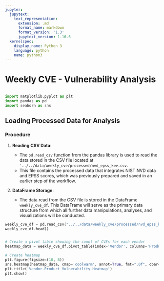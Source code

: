 ```yaml
---
jupyter:
  jupytext:
    text_representation:
      extension: .md
      format_name: markdown
      format_version: '1.3'
      jupytext_version: 1.16.6
  kernelspec:
    display_name: Python 3
    language: python
    name: python3
---
```


# Weekly CVE - Vulnerability Analysis

```python

import matplotlib.pyplot as plt
import pandas as pd
import seaborn as sns

```

## Loading Processed Data for Analysis

### Procedure

1. **Reading CSV Data**:
   - The `pd.read_csv` function from the pandas library is used to read the data stored in the CSV file located at `'../../data/weekly_cve/processed/nvd_epss_kev.csv`.
   - This file contains the processed data that integrates NIST NVD data and EPSS scores, which was previously prepared and saved in an earlier step of the workflow.

2. **DataFrame Storage**:
   - The data read from the CSV file is stored in the DataFrame `weekly_cve_df`. This DataFrame will serve as the primary data structure from which all further data manipulations, analyses, and visualizations will be conducted.


```python
weekly_cve_df = pd.read_csv("../../data/weekly_cve/processed/nvd_epss_kev.csv")
weekly_cve_df.head()
```

```python

```

```python
# Create a pivot table showing the count of CVEs for each vendor
heatmap_data = weekly_cve_df.pivot_table(index='Vendor', columns='Product', values='CVE', aggfunc='count')

# Create heatmap
plt.figure(figsize=(10, 8))
sns.heatmap(heatmap_data, cmap='coolwarm', annot=True, fmt=".0f", cbar=False)
plt.title('Vendor-Product Vulnerability Heatmap')
plt.show()
```


